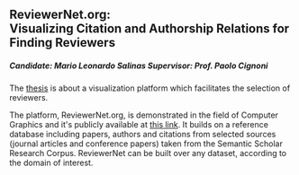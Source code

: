 ## ReviewerNet.org:<br>Visualizing Citation and Authorship Relations for Finding Reviewers
##### Candidate: Mario Leonardo Salinas Supervisor: Prof. Paolo Cignoni

The [thesis](main.pdf) is about a visualization platform which facilitates the selection of reviewers. 

The platform, ReviewerNet.org, is demonstrated in the field of Computer Graphics and it's publicly available at [this link](http://reviewernet.org). It builds on a reference database including papers, authors and citations from selected sources (journal articles and conference papers) taken from the Semantic Scholar Research Corpus. ReviewerNet can be built over any dataset, according to the domain of interest.
